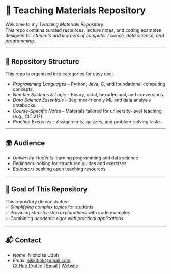 # 📘 Teaching Materials Repository

Welcome to my *Teaching Materials Repository*.  
This repo contains curated resources, lecture notes, and coding examples designed for *students and learners of computer science, data science, and programming*.

---

## 📂 Repository Structure
This repo is organized into categories for easy use:

- *Programming Languages* – Python, Java, C, and foundational computing concepts. 
- *Number Systems & Logic* – Binary, octal, hexadecimal, and conversions.  
- *Data Science Essentials* – Beginner-friendly ML and data analysis notebooks.  
- *Course-Specific Notes* – Materials tailored for university-level teaching (e.g., CIT 217).  
- *Practice Exercises* – Assignments, quizzes, and problem-solving tasks.  

---

## 🌍 Audience
- *University students* learning programming and data science  
- *Beginners* looking for structured guides and exercises  
- *Educators* seeking open teaching resources  

---

## 🎯 Goal of This Repository
This repository demonstrates:  
✅ *Simplifying complex topics* for students  
✅ Providing *step-by-step explanations* with code examples  
✅ Combining *academic rigor with practical applications*  

---

## 📬 Contact
- *Name*: Nicholas Udoh  
- *Email*: nikkifiok@gmail.com  
[GitHub Profile](https://github.com/N-UDOH) | [Email](mailto:nikkifiok@gmail.com) | [Website](https://nikkifiok.com)
